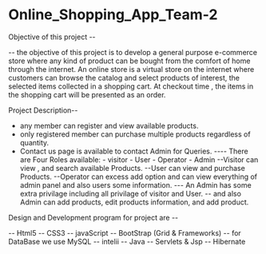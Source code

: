 # Online_Shopping_App_Team-2




Objective of this project --

-- the objective of this project is to develop a general purpose e-commerce  
store where any kind of product can be bought from the comfort of home through
the internet.
             An online store is a  virtual store on the internet where customers can 
browse the catalog and select products of interest, the selected items collected in a shopping cart.
At checkout time , the items in the shopping cart will be presented as an order.

 Project Description--

- any member can register and view available products.
- only registered member can purchase multiple products regardless of quantity.
- Contact us page is available to contact Admin for Queries.
---- There are Four Roles available:
           - visitor
            - User
           -  Operator
            - Admin
--Visitor can view , and search available Products.
--User can view and purchase Products.
--Operator can excess add option and can view everything of admin panel and also users 
    some information.
--- An Admin has some extra privilage including all privilage of visitor and User.
     -- and also Admin can add products, edit products information, and add product.    
   

Design and Development program for project are --

-- Html5
-- CSS3
--  javaScript
-- BootStrap (Grid & Frameworks)
-- for DataBase we use MySQL
-- intelii
-- Java
-- Servlets & Jsp
-- Hibernate  

